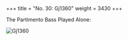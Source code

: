 +++
title = "No. 30: Gj1360"
weight = 3430
+++

The Partimento Bass Played Alone:

![Gj1360](/img/30FenBk4.jpg)
